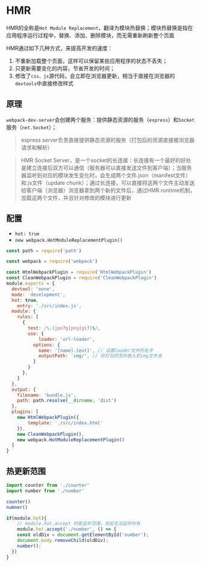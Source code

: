 # HMR

HMR的全称是`Hot Module Replacement`，翻译为模块热替换；模块热替换是指在 应用程序运行过程中，替换、添加、删除模块，而无需重新刷新整个页面



HMR通过如下几种方式，来提高开发的速度：

1. 不重新加载整个页面，这样可以保留某些应用程序的状态不丢失；
2. 只更新需要变化的内容，节省开发的时间；
3. 修改了`css、js`源代码，会立即在浏览器更新，相当于直接在浏览器的`devtools`中直接修改样式

## 原理

`webpack-dev-server`会创建两个服务：提供静态资源的服务（`express`）和`Socket`服务（`net.Socket`）；

> express server负责直接提供静态资源的服务（打包后的资源直接被浏览器请求和解析）

> HMR Socket Server，是一个socket的长连接：长连接有一个最好的好处是建立连接后双方可以通信（服务器可以直接发送文件到客户端）；当服务器监听到对应的模块发生变化时，会生成两个文件.json（manifest文件）和.js文件（update chunk）；通过长连接，可以直接将这两个文件主动发送给客户端（浏览器）浏览器拿到两个新的文件后，通过HMR runtime机制，加载这两个文件，并且针对修改的模块进行更新



## 配置

- `hot: true`
- `new webpack.HotModuleReplacementPlugin()`

```js
const path = require('path')

const webpack = require('webpack')

const HtmlWebpackPlugin = require('HtmlWebpackPlugin')
const CleanWebpackPlugin = require('CleanWebpackPlugin')
module.exports = {
  devtool: 'none',
  mode: 'development',
  hot: true,
	entry: './src/index.js',
  module: {
  	rules: [
      {
      	test: /\.(jpe?g|png|gif)$/,
        use: {
        	loader: 'url-loader',
          options: {
          	name: '[name].[ext]', // 设置loader文件的名字
            outputPath: 'img/', // 将打包的文件放入到img文件夹
          }
        }
      },
    ]
  },
  output: {
  	filename: 'bundle.js',
    path: path.resolve(__dirname, 'dist')
  },
  plugins: [
  	new HtmlWebpackPlugin({
    	template: './src/index.html'
    }),
    new CleanWebpackPlugin(),
    new webpack.HotModuleReplacementPlugin()
  ]
}
```



## 热更新范围

```js
import counter from './counter'
import number from './number'

counter()
numner()

if(module.hot){
    // module.hot.accept 的是监听范围，目前无法监听所有
	module.hot.accept('./number', () => {
  	const oldDiv = document.getElementById('number');
    document.body.removeChild(oldDiv);
    number();
  })
}
```

